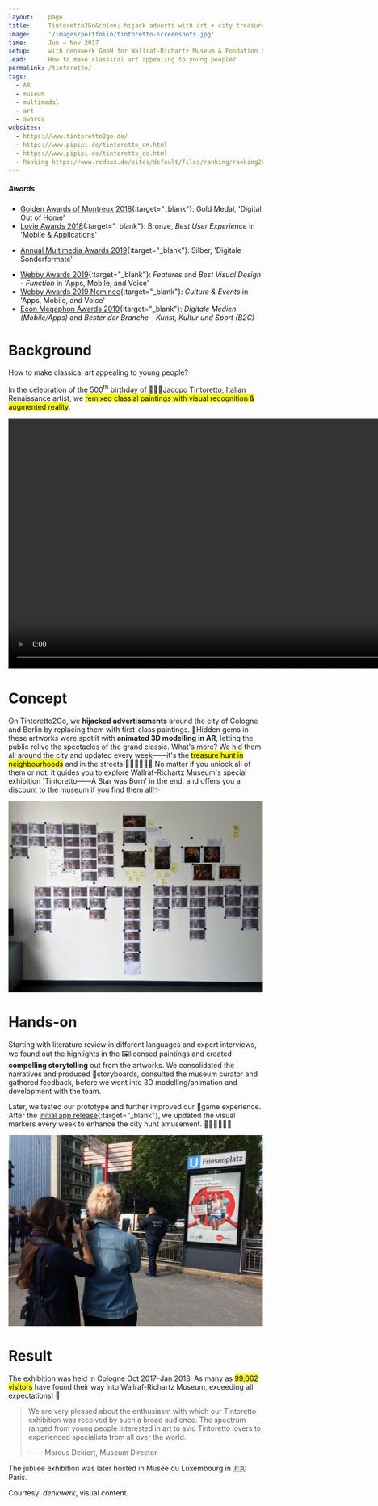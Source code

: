 ```yaml
---
layout:    page
title:     Tintoretto2Go&colon; hijack adverts with art + city treasure hunt
image:     '/images/portfolio/tintoretto-screenshots.jpg'
time:      Jun ~ Nov 2017
setup:     with denkwerk GmbH for Wallraf-Richartz Museum & Fondation Corboud.
lead:      How to make classical art appealing to young people?
permalink: /tintoretto/
tags:
  - AR
  - museum
  - multimodal
  - art
  - awards
websites:
  - https://www.tintoretto2go.de/
  - https://www.pipipi.de/tintoretto_en.html
  - https://www.pipipi.de/tintoretto_de.html
  - Ranking https://www.redbox.de/sites/default/files/ranking/ranking2019/details/215.htm
---
```


<div class="extras" markdown="1">

##### Awards

- [Golden Awards of Montreux 2018](http://www.goldenawardmontreux.com/winners2018/winners2018-digital.html){:target="_blank"}: Gold Medal, 'Digital Out of Home'
- [Lovie Awards 2018](https://winners.lovieawards.eu/#!y=2018&m=274){:target="_blank"}: Bronze, *Best User Experience* in 'Mobile & Applications'
<!--- Facebook post: https://www.facebook.com/denkwerk/posts/10156682556103426/
	  Twitter: https://twitter.com/denkwerk/status/1051809941558886400
	  iOS App: https://apps.apple.com/us/app/tintoretto2go/id1292594289 --->
- [Annual Multimedia Awards 2019](https://www.annual-multimedia.de/gewinner-2019){:target="_blank"}: Silber, 'Digitale Sonderformate'
<!--- Artsy report: https://www.artsy.net/news/artsy-editorial-tate-augmented-reality-street-art-application-2019-webby-awards-nominees --->
- [Webby Awards 2019](https://www.webbyawards.com/winners/2019/apps-mobile-and-voice/apps-mobile-features/best-visual-design-function/tintoretto2go/){:target="_blank"}: *Features* and *Best Visual Design - Function* in 'Apps, Mobile, and Voice'
- [Webby Awards 2019 Nominee](https://www.webbyawards.com/winners/2019/apps-mobile-and-voice/apps-mobile-sites-general/culture-events/tintoretto2go/){:target="_blank"}: *Culture & Events* in 'Apps, Mobile, and Voice'
- [Econ Megaphon Awards 2019](https://www.econforum.de/beitraege/econ-megaphon-awards/2019/mobileapps/tintoretto2go){:target="_blank"}: *Digitale Medien (Mobile/Apps)* and *Bester der Branche - Kunst, Kultur und Sport (B2C)*

</div>

# Background
How to make classical art appealing to young people?

In the celebration of the 500<sup>th</sup> birthday of 👨🏻‍🎨Jacopo Tintoretto, Italian Renaissance artist, we <mark>remixed classial paintings with visual recognition & augmented reality</mark>.

<video width="992" controls>
<source src="https://www.pipipi.de/fileadmin/dam/awards/tintoretto2go/tintoretto2go_master_mp4_en_klein_2.mp4" type="video/mp4">
</video>

# Concept
On Tintoretto2Go, we **hijacked advertisements** around the city of Cologne and Berlin by replacing them with first-class paintings. 💎Hidden gems in these artworks were spotlit with **animated 3D modelling in AR**, letting the public relive the spectacles of the grand classic. What's more? We hid them all around the city and updated every week——it's the <mark>treasure hunt in neighbourhoods</mark> and in the streets!🕵🏻‍♀️🕵🏽‍♂️ No matter if you unlock all of them or not, it guides you to explore Wallraf-Richartz Museum's special exhibition 'Tintoretto——A Star was Born' in the end, and offers you a discount to the museum if you find them all!✨

![Storyboard for Tintoretto2Go, narratives of Renaissance masterpiece](/images/portfolio/tintoretto-storyboard-2.jpg)

# Hands-on
Starting with literature review in different languages and expert interviews, we found out the highlights in the 🖼licensed paintings and created **compelling storytelling** out from the artworks. We consolidated the narratives and produced 🌌storyboards, consulted the museum curator and gathered feedback, before we went into 3D modelling/animation and development with the team.

Later, we tested our prototype and further improved our 👾game experience. After the [initial app release](https://apps.apple.com/us/app/tintoretto2go/id1292594289){:target="_blank"}, we updated the visual markers every week to enhance the city hunt amusement. 🏃🏻‍♂️🏃🏼‍♀️

![On-site testing for AR storytelling](/images/portfolio/tintoretto-test-compressed.jpg)

# Result
The exhibition was held in Cologne Oct 2017–Jan 2018. As many as <mark>99,062 visitors</mark> have found their way into Wallraf-Richartz Museum, exceeding all expectations! 🎪

> We are very pleased about the enthusiasm with which our Tintoretto exhibition was received by such a broad audience. The spectrum ranged from young people interested in art to avid Tintoretto lovers to experienced specialists from all over the world.
>
> —— Marcus Dekiert, Museum Director

The jubilee exhibition was later hosted in Musée du Luxembourg in 🇫🇷Paris.

<div class="extras" markdown="1">
Courtesy: <i>denkwerk</i>, visual content.
</div>